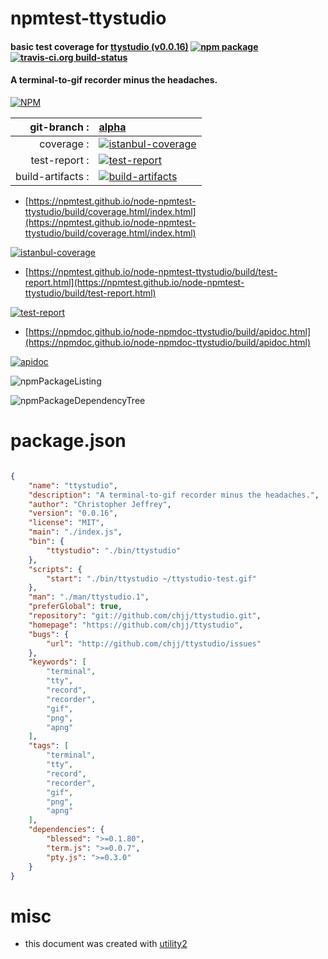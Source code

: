 # npmtest-ttystudio

#### basic test coverage for  [ttystudio (v0.0.16)](https://github.com/chjj/ttystudio)  [![npm package](https://img.shields.io/npm/v/npmtest-ttystudio.svg?style=flat-square)](https://www.npmjs.org/package/npmtest-ttystudio) [![travis-ci.org build-status](https://api.travis-ci.org/npmtest/node-npmtest-ttystudio.svg)](https://travis-ci.org/npmtest/node-npmtest-ttystudio)

#### A terminal-to-gif recorder minus the headaches.

[![NPM](https://nodei.co/npm/ttystudio.png?downloads=true&downloadRank=true&stars=true)](https://www.npmjs.com/package/ttystudio)

| git-branch : | [alpha](https://github.com/npmtest/node-npmtest-ttystudio/tree/alpha)|
|--:|:--|
| coverage : | [![istanbul-coverage](https://npmtest.github.io/node-npmtest-ttystudio/build/coverage.badge.svg)](https://npmtest.github.io/node-npmtest-ttystudio/build/coverage.html/index.html)|
| test-report : | [![test-report](https://npmtest.github.io/node-npmtest-ttystudio/build/test-report.badge.svg)](https://npmtest.github.io/node-npmtest-ttystudio/build/test-report.html)|
| build-artifacts : | [![build-artifacts](https://npmtest.github.io/node-npmtest-ttystudio/glyphicons_144_folder_open.png)](https://github.com/npmtest/node-npmtest-ttystudio/tree/gh-pages/build)|

- [https://npmtest.github.io/node-npmtest-ttystudio/build/coverage.html/index.html](https://npmtest.github.io/node-npmtest-ttystudio/build/coverage.html/index.html)

[![istanbul-coverage](https://npmtest.github.io/node-npmtest-ttystudio/build/screenCapture.buildCi.browser.%252Ftmp%252Fbuild%252Fcoverage.lib.html.png)](https://npmtest.github.io/node-npmtest-ttystudio/build/coverage.html/index.html)

- [https://npmtest.github.io/node-npmtest-ttystudio/build/test-report.html](https://npmtest.github.io/node-npmtest-ttystudio/build/test-report.html)

[![test-report](https://npmtest.github.io/node-npmtest-ttystudio/build/screenCapture.buildCi.browser.%252Ftmp%252Fbuild%252Ftest-report.html.png)](https://npmtest.github.io/node-npmtest-ttystudio/build/test-report.html)

- [https://npmdoc.github.io/node-npmdoc-ttystudio/build/apidoc.html](https://npmdoc.github.io/node-npmdoc-ttystudio/build/apidoc.html)

[![apidoc](https://npmdoc.github.io/node-npmdoc-ttystudio/build/screenCapture.buildCi.browser.%252Ftmp%252Fbuild%252Fapidoc.html.png)](https://npmdoc.github.io/node-npmdoc-ttystudio/build/apidoc.html)

![npmPackageListing](https://npmtest.github.io/node-npmtest-ttystudio/build/screenCapture.npmPackageListing.svg)

![npmPackageDependencyTree](https://npmtest.github.io/node-npmtest-ttystudio/build/screenCapture.npmPackageDependencyTree.svg)



# package.json

```json

{
    "name": "ttystudio",
    "description": "A terminal-to-gif recorder minus the headaches.",
    "author": "Christopher Jeffrey",
    "version": "0.0.16",
    "license": "MIT",
    "main": "./index.js",
    "bin": {
        "ttystudio": "./bin/ttystudio"
    },
    "scripts": {
        "start": "./bin/ttystudio ~/ttystudio-test.gif"
    },
    "man": "./man/ttystudio.1",
    "preferGlobal": true,
    "repository": "git://github.com/chjj/ttystudio.git",
    "homepage": "https://github.com/chjj/ttystudio",
    "bugs": {
        "url": "http://github.com/chjj/ttystudio/issues"
    },
    "keywords": [
        "terminal",
        "tty",
        "record",
        "recorder",
        "gif",
        "png",
        "apng"
    ],
    "tags": [
        "terminal",
        "tty",
        "record",
        "recorder",
        "gif",
        "png",
        "apng"
    ],
    "dependencies": {
        "blessed": ">=0.1.80",
        "term.js": ">=0.0.7",
        "pty.js": ">=0.3.0"
    }
}
```



# misc
- this document was created with [utility2](https://github.com/kaizhu256/node-utility2)
